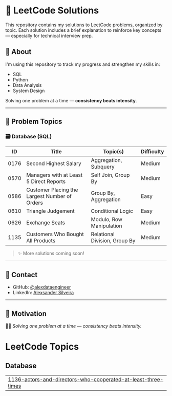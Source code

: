 # 🧠 LeetCode Solutions

This repository contains my solutions to LeetCode problems, organized by topic. Each solution includes a brief explanation to reinforce key concepts — especially for technical interview prep.

## 📌 About

I'm using this repository to track my progress and strengthen my skills in:

- SQL
- Python
- Data Analysis
- System Design

Solving one problem at a time — **consistency beats intensity**.

---

## 📂 Problem Topics

### 🗃️ Database (SQL)

| ID    | Title                                           | Topic(s)                      | Difficulty |
|-------|-------------------------------------------------|-------------------------------|------------|
| 0176  | Second Highest Salary                           | Aggregation, Subquery         | Medium     |
| 0570  | Managers with at Least 5 Direct Reports         | Self Join, Group By           | Medium     |
| 0586  | Customer Placing the Largest Number of Orders   | Group By, Aggregation         | Easy       |
| 0610  | Triangle Judgement                              | Conditional Logic             | Easy       |
| 0626  | Exchange Seats                                  | Modulo, Row Manipulation      | Medium     |
| 1135  | Customers Who Bought All Products               | Relational Division, Group By | Medium     |

> ✨ More solutions coming soon!

---

## 🔗 Contact

- GitHub: [@alexdataengineer](https://github.com/alexdataengineer)
- LinkedIn: [Alexsander Silveira](https://www.linkedin.com/in/alexsander-silveira/)

---

## 🚀 Motivation

🧑‍💻 *Solving one problem at a time — consistency beats intensity.*



<!---LeetCode Topics Start-->
# LeetCode Topics
## Database
|  |
| ------- |
| [1136-actors-and-directors-who-cooperated-at-least-three-times](https://github.com/alexdataengineer/leetcode/tree/master/1136-actors-and-directors-who-cooperated-at-least-three-times) |
<!---LeetCode Topics End-->